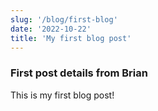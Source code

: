 ```yaml
---
slug: '/blog/first-blog'
date: '2022-10-22'
title: 'My first blog post'
---
```


### First post details from Brian

This is my first blog post!
